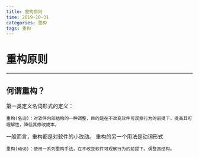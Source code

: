 ```yaml
---
title: 重构原则
time: 2019-10-31
categories: 重构
tags: 重构
---
```

# 重构原则
---

## 何谓重构？
第一类定义名词形式的定义：
```
重构(名词)：对软件内部结构的一种调整，目的是在不改变软件可观察行为的前提下，提高其可理解性，降低其修改成本。
```
一般而言，重构都是对软件的小改动。
重构的另一个用法是动词形式
```
重构(动词)：使用一系列重构手法，在不改变软件可观察行为的前提下。调整其结构。
```